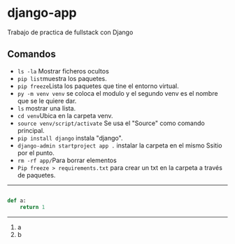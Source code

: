 # django-app

Trabajo de practica de fullstack con Django

## Comandos

- `ls -la` Mostrar ficheros ocultos 
- `pip list`muestra los paquetes.
- `pip freeze`Lista los paquetes que tine el entorno virtual.
- `py -m venv venv` se coloca el modulo y el segundo venv es el nombre que se le quiere dar.
- `ls` mostrar una lista.
- `cd venv`Ubica en la carpeta venv.
- `source venv/script/activate` Se usa el "Source" como comando principal.
- `pip install django` instala "django".
- `django-admin startproject app .` instalar la carpeta en el mismo Ssitio por el punto.
- `rm -rf app/`Para borrar  elementos 
- `Pip freeze > requirements.txt` para crear un txt en la carpeta  a través de paquetes.

---

```python

def a:
    return 1
```

---

1. a
2. b

